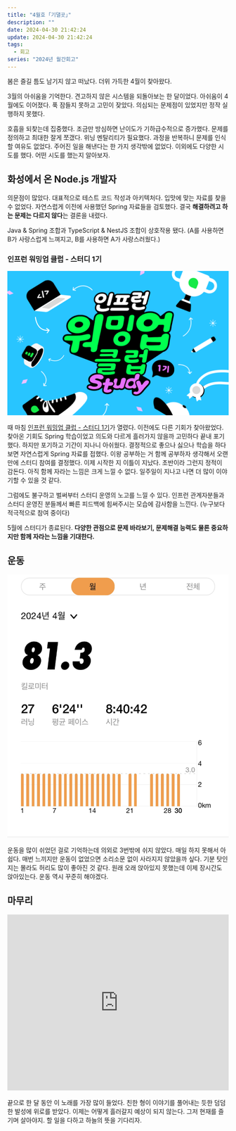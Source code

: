 ```yaml
---
title: "4월호 ｢기댈곳｣"
description: ""
date: 2024-04-30 21:42:24
update: 2024-04-30 21:42:24
tags:
  - 회고
series: "2024년 월간회고"
---
```


봄은 즐길 틈도 남기지 않고 떠났다. 더위 가득한 4월이 찾아왔다.

3월의 아쉬움을 기억한다. 견고하지 않은 시스템을 되돌아보는 한 달이었다. 아쉬움이 4월에도 이어졌다.
푹 잠들지 못하고 고민이 잦았다. 의심되는 문제점이 있었지만 정작 실행하지 못했다.

호흡을 되찾는데 집중했다. 조금만 방심하면 난이도가 기하급수적으로 증가했다. 문제를 정의하고 최대한 잘게 쪼갰다. 위닝 멘탈리티가 필요했다.
과정을 반복하니 문제를 인식할 여유도 없었다. 주어진 일을 해낸다는 한 가지 생각밖에 없었다. 이외에도 다양한 시도를 했다. 어떤 시도를 했는지 알아보자.

## 화성에서 온 Node.js 개발자

의문점이 많았다. 대표적으로 테스트 코드 작성과 아키텍처다. 입맛에 맞는 자료를 찾을 수 없었다. 자연스럽게 이전에 사용했던 Spring 자료들을 검토했다. 결국 **해결하려고 하는 문제는 다르지 않다**는 결론을
내렸다.

Java & Spring 조합과 TypeScript & NestJS 조합이 상호작용 됐다. (A를 사용하면 B가 사랑스럽게 느껴지고, B를 사용하면 A가 사랑스러웠다.)

### 인프런 워밍업 클럽 - 스터디 1기

![인프런 워밍업 클럽 - 스터디 1기](images/inflearn-warmup-club-study.png)

때 마침 [인프런 워밍업 클럽 - 스터디 1기](https://www.inflearn.com/course/inflearn-warmup-club-study-1)가 열렸다. 이전에도 다른 기회가 찾아왔었다. 찾아온
기회도 Spring 학습이었고 의도와 다르게 흘러가지 않을까 고민하다 끝내 포기했다. 하지만 포기하고 기간이 지나니 아쉬웠다. 결정적으로 좋으나 싫으나 학습을 하다 보면 자연스럽게 Spring
자료를 접했다. 이왕 공부하는 거 함께 공부하자 생각해서 오랜만에 스터디 참여를 결정했다. 이제 시작한 지 이틀이 지났다. 초반이라 그런지 정적이 감돈다. 아직 함께 자라는 느낌은 크게 느낄 수 없다. 일주일이
지나고
나면 더 많이 이야기할 수 있을 것 같다.

그럼에도 불구하고 벌써부터 스터디 운영의 노고를 느낄 수 있다. 인프런 관계자분들과 스터디 운영진 분들께서 빠른 피드백에 힘써주시는 모습에 감사함을 느낀다. (누구보다 적극적으로 참여 중이다)

5월에 스터디가 종료된다. **다양한 관점으로 문제 바라보기, 문제해결 능력도 물론 중요하지만 함께 자라는 느낌을 기대한다.**

## 운동

![나이키 런 클럽(NRC)](images/nrc-app.jpg)

운동을 많이 쉬었던 걸로 기억하는데 의외로 3번밖에 쉬지 않았다. 매일 하지 못해서 아쉽다. 매번 느끼지만 운동이 없었으면 소리소문 없이 사라지지 않았을까 싶다. 기분 탓인지는 몰라도 허리도 많이 좋아진 것 같다.
원래
오래 앉아있지 못했는데 이제 장시간도 앉아있는다. 운동 역시 꾸준히 해야겠다.

## 마무리

<iframe width="100%" height="400" src="https://www.youtube.com/embed/xMZMwFUscDc?si=yECRYXa4MtcaJBrb" title="YouTube video player" frameborder="0" allow="accelerometer; autoplay; clipboard-write; encrypted-media; gyroscope; picture-in-picture; web-share" referrerpolicy="strict-origin-when-cross-origin" allowfullscreen></iframe>

끝으로 한 달 동안 이 노래를 가장 많이 들었다. 친한 형이 이야기를 풀어내는 듯한 덤덤한 발성에 위로를 받았다. 이제는 어떻게 흘러갈지 예상이 되지 않는다. 그저 현재를 즐기며 살아야지. 할 일을 다하고 하늘의
뜻을 기다리자.
